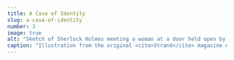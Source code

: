 ```yaml
---
title: A Case of Identity
slug: a-case-of-identity
number: 3
image: true
alt: "Sketch of Sherlock Holmes meeting a woman at a door held open by a boy"
caption: "Illustration from the original <cite>Strand</cite> magazine edition, Sidney Paget, 1891"
---
```

